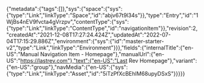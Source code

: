 {"metadata":{"tags":[]},"sys":{"space":{"sys":{"type":"Link","linkType":"Space","id":"abjv67t9l34s"}},"type":"Entry","id":"1WjBs4nEV9fvcta4gVrzpv","contentType":{"sys":{"type":"Link","linkType":"ContentType","id":"navigationItem"}},"revision":2,"createdAt":"2021-12-08T17:27:24.424Z","updatedAt":"2022-07-04T17:15:29.886Z","environment":{"sys":{"id":"master-starter-v2","type":"Link","linkType":"Environment"}}},"fields":{"internalTitle":{"en-US":"Manual Navigation Item - Homepage"},"manualUrl":{"en-US":"https://lastrev.com"},"text":{"en-US":"Last Rev Homepage"},"variant":{"en-US":"group"},"navMedia":{"en-US":{"sys":{"type":"Link","linkType":"Asset","id":"5iTzPfXcBEhIM68upyDSxS"}}}}}